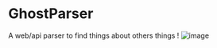 # GhostParser
A web/api parser to find things about others things !
![image](https://user-images.githubusercontent.com/118317615/202081713-d9a7f3f8-ded2-41fb-b771-90a3c7da2fb8.png)
